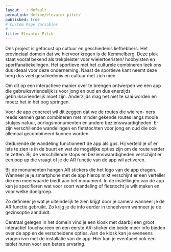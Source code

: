 ```yaml
---
layout   : default
permalink: define/elevator-pitch/
published: true
# Custom Page Variables
# ─────────────────────
title: Elevator Pitch
---
```


<p>Ons project is gefocust op cultuur en geschiedenis liefhebbers.
Het provinciaal domein dat we hiervoor kregen is de Kemmelberg.
Deze plek staat vooral bekend als trekpleister voor wielertoeristen/
hobbyisten en sportfanatiekelingen. Het sportieve met het culturele combineren leek ons 
dus ideaal voor deze onderneming. Naast de sportieve kant neemt deze berg dus veel 
geschiedenis en cultuur met zich mee.</p>

<p>Om dit op een interactieve manier over te brengen 
ontwerpen we een app die gebruiksvriendelijk is voor jong en oud en dus
enerzijds gebruiksvriendelijk moet zijn. Anderzijds mag het
niet te saai worden en moetz het in het oog springen.</p>

<p>Voor de app concreet wil dit zeggen dat we de routes die wielren-
ners reeds kennen gaan combineren met minder gekende routes
langs mooie stukjes natuur, oorlogsmonumenten en andere
bezienswaardigheden. Er zijn verschillende wandelingen en
fietstochten voor jong en oud die ook allemaal gecombineerd
kunnen worden.</p>

<p>Gedurende de wandeling functioneert de app als gps. Hij verteld
je of er iets te zien is in de buurt en wat de mogelijke opties zijn
om de route verder te zetten. Bij de verschillende stops en
bezienswaardigheden verschijnt er een pop up die vraagt of je de
AR functie van de app wil activeren.</p>

<p>Bij de monumenten hangen AR stickers die het logo van de app
dragen. Wanneer je je smartphone met de app hierop mikt
verschijnt er een verteller die een meerwaarde biedt aan het
monument. In de instellingen van de app kan je specifiëren wat
voor soort wandeling of fietstocht je wilt maken en voor welke
doelgroep.</p>

<p>Zo definieer je wat je uiteindelijk te zien krijgt door je
camera wanneer je de AR functie gebruikt. Zo krijg je de info eerder
in toneelvorm wanneer je de gezinsoptie aanduidt.</p>

<p>Centraal gelegen in het domein vind je een kiosk met daarbij een
groot interactief touchscreen en een eerste AR-sticker die beide
meer info bieden over de app en de verscheidene opties. Aan de
kiosk kan je eveneens vragen ivm met de installatie van de app.
Hier kan je eventueel ook een tablet huren voor een betere
ervaring.</p>